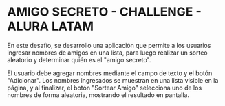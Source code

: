 <h1>AMIGO SECRETO - CHALLENGE - ALURA LATAM</h1>

En este desafío, se desarrollo una aplicación que permite a los usuarios ingresar nombres de amigos en una lista, para luego realizar un sorteo aleatorio y determinar quién es el "amigo secreto".

El usuario debe agregar nombres mediante el campo de texto y el botón "Adicionar". Los nombres ingresados se muestran en una lista visible en la página, y al finalizar, el botón "Sortear Amigo" selecciona uno de los nombres de forma aleatoria, mostrando el resultado en pantalla.

